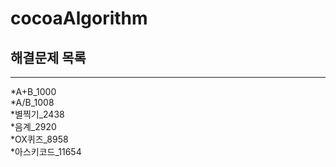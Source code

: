 # cocoaAlgorithm

## 해결문제 목록 
***
  *A+B_1000         
  *A/B_1008        
  *별찍기_2438      
  *음계_2920     
  *OX퀴즈_8958   
  *아스키코드_11654   
